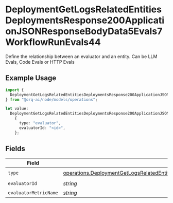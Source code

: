 # DeploymentGetLogsRelatedEntitiesDeploymentsResponse200ApplicationJSONResponseBodyData5Evals7WorkflowRunEvals44

Define the relationship between an evaluator and an entity. Can be LLM Evals, Code Evals or HTTP Evals

## Example Usage

```typescript
import {
  DeploymentGetLogsRelatedEntitiesDeploymentsResponse200ApplicationJSONResponseBodyData5Evals7WorkflowRunEvals44,
} from "@orq-ai/node/models/operations";

let value:
  DeploymentGetLogsRelatedEntitiesDeploymentsResponse200ApplicationJSONResponseBodyData5Evals7WorkflowRunEvals44 =
    {
      type: "evaluator",
      evaluatorId: "<id>",
    };
```

## Fields

| Field                                                                                                                                                                                                                                                                          | Type                                                                                                                                                                                                                                                                           | Required                                                                                                                                                                                                                                                                       | Description                                                                                                                                                                                                                                                                    |
| ------------------------------------------------------------------------------------------------------------------------------------------------------------------------------------------------------------------------------------------------------------------------------ | ------------------------------------------------------------------------------------------------------------------------------------------------------------------------------------------------------------------------------------------------------------------------------ | ------------------------------------------------------------------------------------------------------------------------------------------------------------------------------------------------------------------------------------------------------------------------------ | ------------------------------------------------------------------------------------------------------------------------------------------------------------------------------------------------------------------------------------------------------------------------------ |
| `type`                                                                                                                                                                                                                                                                         | [operations.DeploymentGetLogsRelatedEntitiesDeploymentsResponse200ApplicationJSONResponseBodyData5Evals7WorkflowRunEvals44Type](../../models/operations/deploymentgetlogsrelatedentitiesdeploymentsresponse200applicationjsonresponsebodydata5evals7workflowrunevals44type.md) | :heavy_check_mark:                                                                                                                                                                                                                                                             | N/A                                                                                                                                                                                                                                                                            |
| `evaluatorId`                                                                                                                                                                                                                                                                  | *string*                                                                                                                                                                                                                                                                       | :heavy_check_mark:                                                                                                                                                                                                                                                             | N/A                                                                                                                                                                                                                                                                            |
| `evaluatorMetricName`                                                                                                                                                                                                                                                          | *string*                                                                                                                                                                                                                                                                       | :heavy_minus_sign:                                                                                                                                                                                                                                                             | N/A                                                                                                                                                                                                                                                                            |